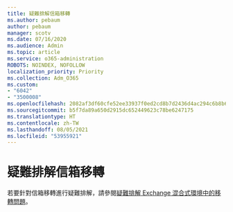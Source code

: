 ```yaml
---
title: 疑難排解信箱移轉
ms.author: pebaum
author: pebaum
manager: scotv
ms.date: 07/16/2020
ms.audience: Admin
ms.topic: article
ms.service: o365-administration
ROBOTS: NOINDEX, NOFOLLOW
localization_priority: Priority
ms.collection: Adm_O365
ms.custom:
- "6042"
- "3500008"
ms.openlocfilehash: 2082af3df60cfe52ee33937f0ed2cd8b7d2436d4ac294c6b8b641dc4aea2ee61
ms.sourcegitcommit: b5f7da89a650d2915dc652449623c78be6247175
ms.translationtype: HT
ms.contentlocale: zh-TW
ms.lasthandoff: 08/05/2021
ms.locfileid: "53955921"
---
```

# <a name="troubleshooting-mailbox-migrations"></a>疑難排解信箱移轉

若要針對信箱移轉進行疑難排解，請參閱[疑難排解 Exchange 混合式環境中的移轉問題](https://support.microsoft.com/help/10094/troubleshooting-migration-issues-in-exchange-hybrid-environment)。
